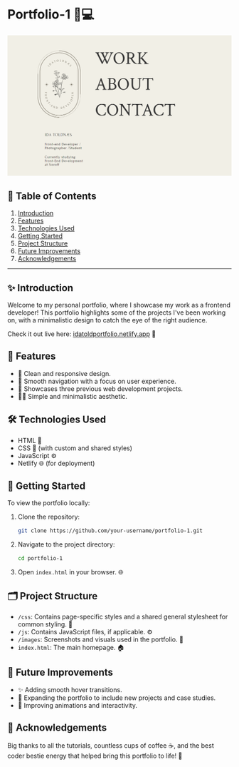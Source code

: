 

# Portfolio-1 🎨💻

![Screenshot of IdaTold's portfolio](image.png)

## 📖 Table of Contents
1. [Introduction](#introduction)
2. [Features](#features)
3. [Technologies Used](#technologies-used)
4. [Getting Started](#getting-started)
5. [Project Structure](#project-structure)
6. [Future Improvements](#future-improvements)
7. [Acknowledgements](#acknowledgements)

---

## ✨ Introduction
Welcome to my personal portfolio, where I showcase my work as a frontend developer! This portfolio highlights some of the projects I've been working on, with a minimalistic design to catch the eye of the right audience. 

Check it out live here: [idatoldportfolio.netlify.app](https://idatoldportfolio.netlify.app/) 🚀

## 🌟 Features
- 🎨 Clean and responsive design.
- 🧭 Smooth navigation with a focus on user experience.
- 💼 Showcases three previous web development projects.
- 🧑‍🎨 Simple and minimalistic aesthetic.

## 🛠 Technologies Used
- HTML 📝
- CSS 🎨 (with custom and shared styles)
- JavaScript ⚙️
- Netlify 🌐 (for deployment)

## 🚀 Getting Started
To view the portfolio locally:
1. Clone the repository: 
    ```bash
    git clone https://github.com/your-username/portfolio-1.git
    ```
2. Navigate to the project directory:
    ```bash
    cd portfolio-1
    ```
3. Open `index.html` in your browser. 🌐

## 🗂 Project Structure
- `/css`: Contains page-specific styles and a shared general stylesheet for common styling. 🎨
- `/js`: Contains JavaScript files, if applicable. ⚙️
- `/images`: Screenshots and visuals used in the portfolio. 📸
- `index.html`: The main homepage. 🏠

## 🔮 Future Improvements
- ✨ Adding smooth hover transitions.
- 🚀 Expanding the portfolio to include new projects and case studies.
- 🎉 Improving animations and interactivity.

## 💖 Acknowledgements
Big thanks to all the tutorials, countless cups of coffee ☕, and the best coder bestie energy that helped bring this portfolio to life! 💖
